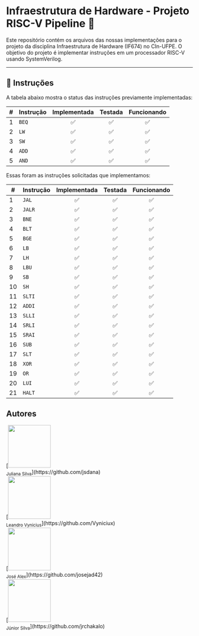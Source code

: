 # Infraestrutura de Hardware - Projeto RISC-V Pipeline 🚀

Este repositório contém os arquivos das nossas implementações para o projeto da disciplina Infraestrutura de Hardware (IF674) no CIn-UFPE. O objetivo do projeto é implementar instruções em um processador RISC-V usando SystemVerilog.

---

## 📝 Instruções

A tabela abaixo mostra o status das instruções previamente implementadas:

| # | Instrução | Implementada | Testada | Funcionando |
|---|-----------|:-----------:|:-------:|:-----------:|
| 1 | `BEQ`     |     ✅     |   ✅   |     ✅     |
| 2 | `LW`      |     ✅     |   ✅   |     ✅     |
| 3 | `SW`      |     ✅     |   ✅   |     ✅     |
| 4 | `ADD`     |     ✅     |   ✅   |     ✅     |
| 5 | `AND`     |     ✅     |   ✅   |     ✅     |

Essas foram as instruções solicitadas que implementamos:

| # | Instrução | Implementada | Testada | Funcionando |
|---|-----------|:-----------:|:-------:|:-----------:|
| 1  | `JAL`     |      ✅     |    ✅    |      ✅      |
| 2  | `JALR`    |      ✅     |    ✅    |      ✅      |
| 3  | `BNE`     |      ✅     |    ✅    |      ✅      |
| 4  | `BLT`     |      ✅     |    ✅    |      ✅      |
| 5  | `BGE`     |      ✅     |    ✅    |      ✅      |
| 6  | `LB`      |      ✅     |    ✅    |      ✅      |
| 7  | `LH`      |      ✅     |    ✅    |      ✅      |
| 8  | `LBU`     |      ✅     |    ✅    |      ✅      |
| 9  | `SB`      |      ✅     |    ✅    |      ✅      |
| 10 | `SH`      |      ✅     |    ✅    |      ✅      |
| 11 | `SLTI`    |      ✅     |    ✅    |      ✅      |
| 12 | `ADDI`    |      ✅     |    ✅    |      ✅      |
| 13 | `SLLI`    |      ✅     |    ✅    |      ✅      |
| 14 | `SRLI`    |      ✅     |    ✅    |      ✅      |
| 15 | `SRAI`    |      ✅     |    ✅    |      ✅      |
| 16 | `SUB`     |      ✅     |    ✅    |      ✅      |
| 17 | `SLT`     |      ✅     |    ✅    |      ✅      |
| 18 | `XOR`     |      ✅     |    ✅    |      ✅      |
| 19 | `OR`      |      ✅     |    ✅    |      ✅      |
| 20 | `LUI`     |      ✅     |    ✅    |      ✅      |
| 21 | `HALT`    |      ✅     |    ✅    |      ✅      |




## Autores

<div style="box": inline_block>
  <div>
  [<img src="https://avatars.githubusercontent.com/jsdana?v=4" width=115><br><sub>Juliana Silva</sub>](https://github.com/jsdana)
  </div>

  <div>
  [<img src="https://avatars.githubusercontent.com/Vyniciux?v=4" width=115><br><sub>Leandro Vynicius</sub>](https://github.com/Vyniciux)
  </div>

  <div>
  [<img src="https://avatars.githubusercontent.com/josejad42?v=4" width=115><br><sub>José Alex</sub>](https://github.com/josejad42)
  </div>

  <div>
  [<img src="https://avatars.githubusercontent.com/jrchakalo?v=4" width=115><br><sub>Júnior Silva</sub>](https://github.com/jrchakalo)
  </div>
</div>


